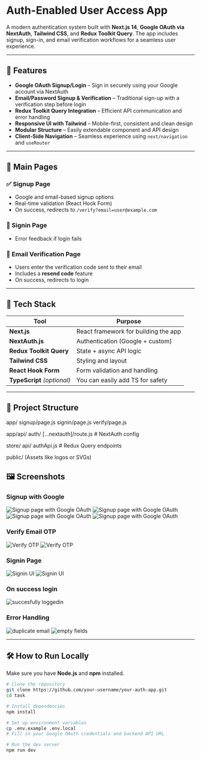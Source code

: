 # Auth-Enabled User Access App

A modern authentication system built with **Next.js 14**, **Google OAuth via NextAuth**, **Tailwind CSS**, and **Redux Toolkit Query**. The app includes signup, sign-in, and email verification workflows for a seamless user experience.

---

## 🚀 Features

- **Google OAuth Signup/Login** – Sign in securely using your Google account via NextAuth
- **Email/Password Signup & Verification** – Traditional sign-up with a verification step before login
- **Redux Toolkit Query Integration** – Efficient API communication and error handling
- **Responsive UI with Tailwind** – Mobile-first, consistent and clean design
- **Modular Structure** – Easily extendable component and API design
- **Client-Side Navigation** – Seamless experience using `next/navigation` and `useRouter`

---

## 📄 Main Pages

### ✅ Signup Page

- Google and email-based signup options  
- Real-time validation (React Hook Form)  
- On success, redirects to `/verify?email=user@example.com`  

### 🔐 Signin Page

- Error feedback if login fails

### 📧 Email Verification Page

- Users enter the verification code sent to their email  
- Includes a **resend code** feature  
- On success, redirects to login

---

## 🧩 Tech Stack

| Tool            | Purpose                                |
|-----------------|----------------------------------------|
| **Next.js**     | React framework for building the app   |
| **NextAuth.js** | Authentication (Google + custom)       |
| **Redux Toolkit Query** | State + async API logic         |
| **Tailwind CSS**| Styling and layout                     |
| **React Hook Form** | Form validation and handling       |
| **TypeScript** *(optional)* | You can easily add TS for safety |

---

## 📁 Project Structure

app/
signup/page.js
signin/page.js
verify/page.js

app/api/
auth/
[...nextauth]/route.js # NextAuth config

store/
api/
authApi.js # Redux Query endpoints



public/
(Assets like logos or SVGs)

## 🖼️ Screenshots

### Signup with Google
![Signup page with Google OAuth](./public/screens/task8-1.png)
![Signup page with Google OAuth](./public/screens/task8-2.png)
![Signup page with Google OAuth](./public/screens/tasl8-3.png)
![Signup page with Google OAuth](./public/screens/tasl8-4.png)

### Verify Email OTP
![Verify OTP](./public/screens/test8-v1.png)
![Verify OTP](./public/screens/test8-v2.png)


### Signin Page
![Signin UI](./public/screens/task8-l1.png)
![Signin UI](./public/screens/task-8le-1.png)

### On success login
![succesfully loggedin ](./public/screens/tasl8-4.png)

### Error Handling 
![duplicate email](./public/screens/task8-e1.png)
![empty fields](./public/screens/task8-e2.png)

---

## 🛠️ How to Run Locally

Make sure you have **Node.js** and **npm** installed.

```bash
# Clone the repository
git clone https://github.com/your-username/your-auth-app.git
cd task

# Install dependencies
npm install

# Set up environment variables
cp .env.example .env.local
# Fill in your Google OAuth credentials and backend API URL

# Run the dev server
npm run dev
